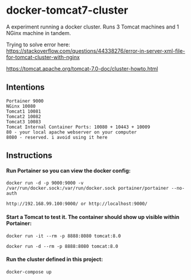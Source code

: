 # docker-tomcat7-cluster

A experiment running a docker cluster.  Runs 3 Tomcat machines and 1 NGinx machine in tandem.

Trying to solve error here:
https://stackoverflow.com/questions/44338276/error-in-server-xml-file-for-tomcat-cluster-with-nginx

https://tomcat.apache.org/tomcat-7.0-doc/cluster-howto.html

## Intentions

```
Portainer 9000
NGinx 10080
Tomcat1 10081
Tomcat2 10082
Tomcat3 10083
Tomcat Internal Container Ports: 10080 + 10443 + 10009
80 - your local apache webserver on your computer
8080 - reserved. i avoid using it here
```

## Instructions

#### Run Portainer so you can view the docker config:

    docker run -d -p 9000:9000 -v /var/run/docker.sock:/var/run/docker.sock portainer/portainer --no-auth

    http://192.168.99.100:9000/ or http://localhost:9000/


#### Start a Tomcat to test it.  The container should show up visible within Portainer:

    docker run -it --rm -p 8888:8080 tomcat:8.0

    docker run -d --rm -p 8888:8080 tomcat:8.0


#### Run the cluster defined in this project:

    docker-compose up



